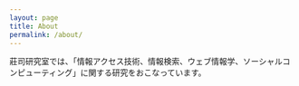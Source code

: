 ```yaml
---
layout: page
title: About
permalink: /about/
---
```


莊司研究室では、「情報アクセス技術、情報検索、ウェブ情報学、ソーシャルコンピューティング」に関する研究をおこなっています。